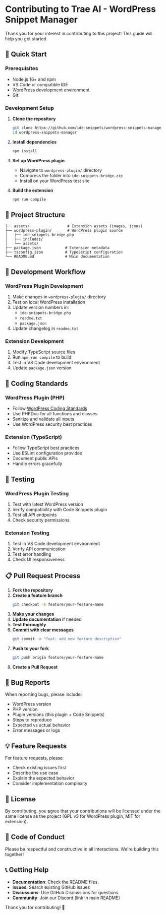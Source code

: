 # Contributing to Trae AI - WordPress Snippet Manager

Thank you for your interest in contributing to this project! This guide will help you get started.

## 🚀 Quick Start

### Prerequisites

- Node.js 16+ and npm
- VS Code or compatible IDE
- WordPress development environment
- Git

### Development Setup

1. **Clone the repository**
   ```bash
   git clone https://github.com/ide-snippets/wordpress-snippets-manager.git
   cd wordpress-snippets-manager
   ```

2. **Install dependencies**
   ```bash
   npm install
   ```

3. **Set up WordPress plugin**
   - Navigate to `wordpress-plugin/` directory
   - Compress the folder into `ide-snippets-bridge.zip`
   - Install on your WordPress test site

4. **Build the extension**
   ```bash
   npm run compile
   ```

## 📁 Project Structure

```
├── assets/                 # Extension assets (images, icons)
├── wordpress-plugin/       # WordPress plugin source
│   ├── ide-snippets-bridge.php
│   ├── includes/
│   └── assets/
├── package.json           # Extension metadata
├── tsconfig.json          # TypeScript configuration
└── README.md              # Main documentation
```

## 🔧 Development Workflow

### WordPress Plugin Development

1. Make changes in `wordpress-plugin/` directory
2. Test on local WordPress installation
3. Update version numbers in:
   - `ide-snippets-bridge.php`
   - `readme.txt`
   - `package.json`
4. Update changelog in `readme.txt`

### Extension Development

1. Modify TypeScript source files
2. Run `npm run compile` to build
3. Test in VS Code development environment
4. Update `package.json` version

## 📝 Coding Standards

### WordPress Plugin (PHP)

- Follow [WordPress Coding Standards](https://developer.wordpress.org/coding-standards/wordpress-coding-standards/php/)
- Use PHPDoc for all functions and classes
- Sanitize and validate all inputs
- Use WordPress security best practices

### Extension (TypeScript)

- Follow TypeScript best practices
- Use ESLint configuration provided
- Document public APIs
- Handle errors gracefully

## 🧪 Testing

### WordPress Plugin Testing

1. Test with latest WordPress version
2. Verify compatibility with Code Snippets plugin
3. Test all API endpoints
4. Check security permissions

### Extension Testing

1. Test in VS Code development environment
2. Verify API communication
3. Test error handling
4. Check UI responsiveness

## 📋 Pull Request Process

1. **Fork the repository**
2. **Create a feature branch**
   ```bash
   git checkout -b feature/your-feature-name
   ```
3. **Make your changes**
4. **Update documentation** if needed
5. **Test thoroughly**
6. **Commit with clear messages**
   ```bash
   git commit -m "feat: add new feature description"
   ```
7. **Push to your fork**
   ```bash
   git push origin feature/your-feature-name
   ```
8. **Create a Pull Request**

## 🐛 Bug Reports

When reporting bugs, please include:

- WordPress version
- PHP version
- Plugin versions (this plugin + Code Snippets)
- Steps to reproduce
- Expected vs actual behavior
- Error messages or logs

## 💡 Feature Requests

For feature requests, please:

- Check existing issues first
- Describe the use case
- Explain the expected behavior
- Consider implementation complexity

## 📄 License

By contributing, you agree that your contributions will be licensed under the same license as the project (GPL v3 for WordPress plugin, MIT for extension).

## 🤝 Code of Conduct

Please be respectful and constructive in all interactions. We're building this together!

## 📞 Getting Help

- **Documentation**: Check the README files
- **Issues**: Search existing GitHub issues
- **Discussions**: Use GitHub Discussions for questions
- **Community**: Join our Discord (link in main README)

Thank you for contributing! 🎉